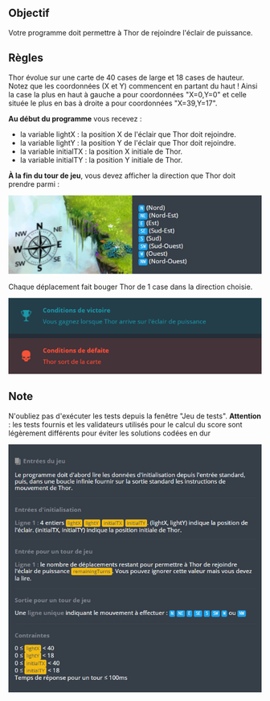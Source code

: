 
## Objectif

Votre programme doit permettre à Thor de rejoindre l'éclair de puissance.


## 	Règles

Thor évolue sur une carte de 40 cases de large et 18 cases de hauteur. Notez que les coordonnées (X et Y) commencent en partant du haut ! Ainsi la case la plus en haut à gauche a pour coordonnées "X=0,Y=0" et celle située le plus en bas à droite a pour coordonnées "X=39,Y=17".

**Au début du programme** vous recevez :

* la variable lightX : la position X de l'éclair que Thor doit rejoindre.
* la variable lightY : la position Y de l'éclair que Thor doit rejoindre.
* la variable initialTX : la position X initiale de Thor.
* la variable initialTY : la position Y initiale de Thor.

**À la fin du tour de jeu**, vous devez afficher la direction que Thor doit prendre parmi :

![Screenshot](./img/direction.png)

Chaque déplacement fait bouger Thor de 1 case dans la direction choisie.

![Screenshot](./img/winlose.png)

## Note

N'oubliez pas d'exécuter les tests depuis la fenêtre "Jeu de tests".
**Attention** : les tests fournis et les validateurs utilisés pour le calcul du score sont légèrement différents pour éviter les solutions codées en dur

![Screenshot](./img/init.png)

